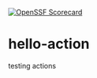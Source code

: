 [![OpenSSF Scorecard](https://api.scorecard.dev/projects/github.com/n80fr1n60/hello-action/badge)](https://scorecard.dev/viewer/?uri=github.com/n80fr1n60/hello-action)

# hello-action
testing actions
